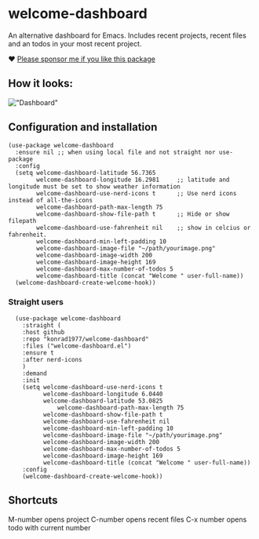 # welcome-dashboard
An alternative dashboard for Emacs. Includes recent projects, recent files and an todos in your most recent project.

 ❤️ [Please sponsor me if you like this package](https://github.com/sponsors/konrad1977)

## How it looks:
!["Dashboard"](https://github.com/konrad1977/welcome-dashboard/blob/main/screenshots/screenshot_1.png)

## Configuration and installation

```elisp
(use-package welcome-dashboard
  :ensure nil ;; when using local file and not straight nor use-package
  :config
  (setq welcome-dashboard-latitude 56.7365
        welcome-dashboard-longitude 16.2981     ;; latitude and longitude must be set to show weather information
        welcome-dashboard-use-nerd-icons t      ;; Use nerd icons instead of all-the-icons
        welcome-dashboard-path-max-length 75
        welcome-dashboard-show-file-path t      ;; Hide or show filepath
        welcome-dashboard-use-fahrenheit nil    ;; show in celcius or fahrenheit.
        welcome-dashboard-min-left-padding 10
        welcome-dashboard-image-file "~/path/yourimage.png"
        welcome-dashboard-image-width 200
        welcome-dashboard-image-height 169
        welcome-dashboard-max-number-of-todos 5
        welcome-dashboard-title (concat "Welcome " user-full-name))
  (welcome-dashboard-create-welcome-hook))
  ```
  
### Straight users
```elisp
  (use-package welcome-dashboard
    :straight (
    :host github
    :repo "konrad1977/welcome-dashboard"
    :files ("welcome-dashboard.el")
    :ensure t
    :after nerd-icons
    )
    :demand
    :init
    (setq welcome-dashboard-use-nerd-icons t
          welcome-dashboard-longitude 6.0440
          welcome-dashboard-latitude 53.0825
              welcome-dashboard-path-max-length 75
          welcome-dashboard-show-file-path t 
          welcome-dashboard-use-fahrenheit nil
          welcome-dashboard-min-left-padding 10
          welcome-dashboard-image-file "~/path/yourimage.png"
          welcome-dashboard-image-width 200
          welcome-dashboard-max-number-of-todos 5
          welcome-dashboard-image-height 169
          welcome-dashboard-title (concat "Welcome " user-full-name))
    :config
    (welcome-dashboard-create-welcome-hook))
  ```
  
  ## Shortcuts
  M-number opens project
  C-number opens recent files
  C-x number opens todo with current number
